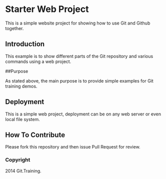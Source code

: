 # Starter Web Project

This is a simple website project for showing how to use Git and Github together.

## Introduction

This example is to show different parts of the Git repository and various commands using a web project.

##Purpose

As stated above, the main purpose is to provide simple examples for Git training demos.

## Deployment

This is a simple web project, deployment can be on any web server or even local file system.

## How To Contribute

Please fork this repository and then issue Pull Request for review.

### Copyright

2014 Git.Training.